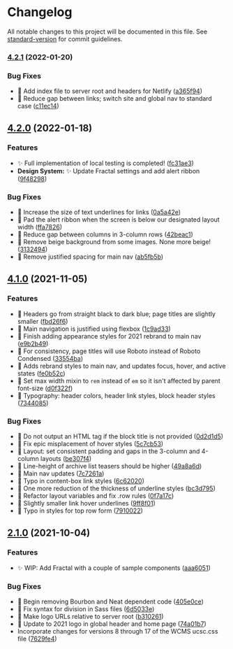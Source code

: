 # Changelog

All notable changes to this project will be documented in this file. See [standard-version](https://github.com/conventional-changelog/standard-version) for commit guidelines.

### [4.2.1](https://github.com/ucsc/wcms-design-templates/compare/v4.2.0...v4.2.1) (2022-01-20)


### Bug Fixes

* 🐛 Add index file to server root and headers for Netlify ([a365f94](https://github.com/ucsc/wcms-design-templates/commit/a365f94c69554153b1f76acc0076c41e96efff57))
* 🐛 Reduce gap between links; switch site and global nav to standard case ([c11ec14](https://github.com/ucsc/wcms-design-templates/commit/c11ec1476d95ba83dcbf2d97582a491860880e7e))

## [4.2.0](https://github.com/ucsc/wcms-design-templates/compare/v4.1.0...v4.2.0) (2022-01-18)


### Features

* ✨ Full implementation of local testing is completed! ([fc31ae3](https://github.com/ucsc/wcms-design-templates/commit/fc31ae3db73be1cce80b9bdb02fa07aea8d0cd9f))
* **Design System:** ✨ Update Fractal settings and add alert ribbon ([9f48298](https://github.com/ucsc/wcms-design-templates/commit/9f4829894f3d8d3e766886b8fe6d53d2b535a6e1))


### Bug Fixes

* 🐛 Increase the size of text underlines for links ([0a5a42e](https://github.com/ucsc/wcms-design-templates/commit/0a5a42ef867fd7ee356bea7e2a646580384469bf))
* 🐛 Pad the alert ribbon when the screen is below our designated layout width ([ffa7826](https://github.com/ucsc/wcms-design-templates/commit/ffa7826695d97faea36c2dce164dd1b98251e06e))
* 🐛 Reduce gap between columns in 3-column rows ([42beac1](https://github.com/ucsc/wcms-design-templates/commit/42beac1e1c82775813e1551287b8b74044cd25c9))
* 🐛 Remove beige background from some images. None more beige! ([3132494](https://github.com/ucsc/wcms-design-templates/commit/31324944a013378ac19879f34124dd0936aaafba))
* 🐛 Remove justified spacing for main nav ([ab5fb5b](https://github.com/ucsc/wcms-design-templates/commit/ab5fb5b8a19342f8380b47e19b52bc5150faf48e))

## [4.1.0](https://github.com/ucsc/wcms-design-templates/compare/v2.1.0...v4.1.0) (2021-11-05)


### Features

* 💄 Headers go from straight black to dark blue; page titles are slightly smaller ([fbd26f6](https://github.com/ucsc/wcms-design-templates/commit/fbd26f650359c80c2edd6a4e6a66edcd0ac25a2a))
* 💄 Main navigation is justified using flexbox ([1c9ad33](https://github.com/ucsc/wcms-design-templates/commit/1c9ad335a4e150676330e169c6e70fac35f539b8))
* 💄 Finish adding appearance styles for 2021 rebrand to main nav ([e9b2b49](https://github.com/ucsc/wcms-design-templates/commit/e9b2b49b95f43450e13a8da9476347786097c46f))
* 💄 For consistency, page titles will use Roboto instead of Roboto Condensed ([33554ba](https://github.com/ucsc/wcms-design-templates/commit/33554bac60a2252a6aa972a86201e9bfb0efa7dd))
* 💄 Adds rebrand styles to main nav, and updates focus, hover, and active states ([fe0b52c](https://github.com/ucsc/wcms-design-templates/commit/fe0b52ccac5dabc15e549a773a0dc21d03fd5315))
* 💄 Set max width mixin to `rem` instead of `em` so it isn't affected by parent font-size ([d0f322f](https://github.com/ucsc/wcms-design-templates/commit/d0f322f04a130345e29fb4bb596187e7f31ea5a1))
* 💄 Typography: header colors, header link styles, block header styles ([7344085](https://github.com/ucsc/wcms-design-templates/commit/7344085a405567ae46ee28485f341b612bfbb22f))


### Bug Fixes

* 🐛 Do not output an HTML tag if the block title is not provided ([0d2d1d5](https://github.com/ucsc/wcms-design-templates/commit/0d2d1d561ca8acbac0dd78c93f3f733718f0b77d))
* 🐛 Fix epic misplacement of hover styles ([5c7cb53](https://github.com/ucsc/wcms-design-templates/commit/5c7cb530916875f7ef0358f2a3572c5e2712c595))
* 🐛 Layout: set consistent padding and gaps in the 3-column and 4-column layouts ([be307f4](https://github.com/ucsc/wcms-design-templates/commit/be307f40b4e4fa54aad789c3672aebb70a4935b6))
* 🐛 Line-height of archive list teasers should be higher ([49a8a6d](https://github.com/ucsc/wcms-design-templates/commit/49a8a6d0d61e2b996f81426be42f521db66e1380))
* 🐛 Main nav updates ([7c7261a](https://github.com/ucsc/wcms-design-templates/commit/7c7261a6a0b6951dde958007791c25abb5794104))
* 🐛 Typo in content-box link styles ([6c62020](https://github.com/ucsc/wcms-design-templates/commit/6c62020952c25297041122273fa36864e04351f2))
* 🐛 One more reduction of the thickness of underline styles ([bc3d795](https://github.com/ucsc/wcms-design-templates/commit/bc3d795d5b83e77773915d3bc2f14c4ad4ea97cc))
* 🐛 Refactor layout variables and fix .row rules ([0f7a17c](https://github.com/ucsc/wcms-design-templates/commit/0f7a17c2ec607af5dcad44316ff6d72afa88e8bb))
* 🐛 Slightly smaller link hover underlines ([9ff8f01](https://github.com/ucsc/wcms-design-templates/commit/9ff8f0180291603d5f63a85cd1abd019d75d22bd))
* 🐛 Typo in styles for top row form ([7910022](https://github.com/ucsc/wcms-design-templates/commit/7910022759da3fc8c0324647682b8445aaca2953))

## [2.1.0](https://github.com/ucsc/wcms-design-templates/compare/v1.0.0...v2.1.0) (2021-10-04)


### Features

* ✨ WIP: Add Fractal with a couple of sample components ([aaa6051](https://github.com/ucsc/wcms-design-templates/commit/aaa6051a7b67e94f1fdbcf43b41d210b9218e5c6))


### Bug Fixes

* 🐛 Begin removing Bourbon and Neat dependent code ([405e0ce](https://github.com/ucsc/wcms-design-templates/commit/405e0ce6d2fcd77c646fba32bac0c1ca4ddda112))
* 🐛 Fix syntax for division in Sass files ([6d5033e](https://github.com/ucsc/wcms-design-templates/commit/6d5033e594089e4518665d7c53e5f29ed62e10b8))
* 🐛 Make logo URLs relative to server root ([b310261](https://github.com/ucsc/wcms-design-templates/commit/b310261cb3d76a15244fc20dc274794ccf5b0acd))
* 🐛 Update to 2021 logo in global header and home page ([74a01b7](https://github.com/ucsc/wcms-design-templates/commit/74a01b7867555952cf546cc14e12eda46d17a383))
* Incorporate changes for versions 8 through 17 of the WCMS ucsc.css file ([7629fe4](https://github.com/ucsc/wcms-design-templates/commit/7629fe486df6efd981bb683270d836c02c1ac734))
